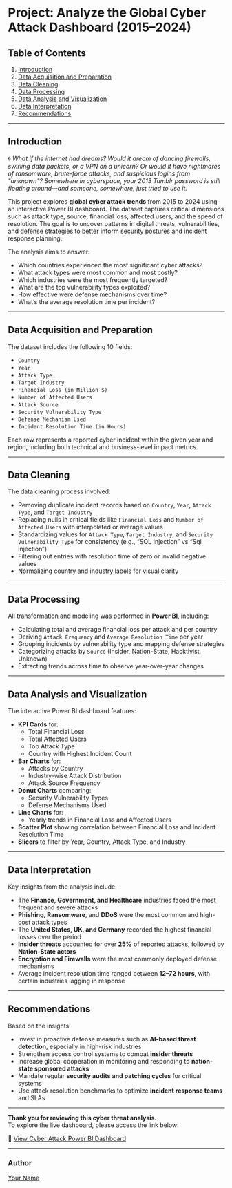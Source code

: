 # Project: Analyze the Global Cyber Attack Dashboard (2015–2024)

## Table of Contents  
1. [Introduction](#introduction)  
2. [Data Acquisition and Preparation](#data-acquisition-and-preparation)  
3. [Data Cleaning](#data-cleaning)  
4. [Data Processing](#data-processing)  
5. [Data Analysis and Visualization](#data-analysis-and-visualization)  
6. [Data Interpretation](#data-interpretation)  
7. [Recommendations](#recommendations)  

---

## Introduction  

🌀 *What if the internet had dreams? Would it dream of dancing firewalls, swirling data packets, or a VPN on a unicorn? Or would it have nightmares of ransomware, brute-force attacks, and suspicious logins from "unknown"? Somewhere in cyberspace, your 2013 Tumblr password is still floating around—and someone, somewhere, just tried to use it.*

This project explores **global cyber attack trends** from 2015 to 2024 using an interactive Power BI dashboard. The dataset captures critical dimensions such as attack type, source, financial loss, affected users, and the speed of resolution. The goal is to uncover patterns in digital threats, vulnerabilities, and defense strategies to better inform security postures and incident response planning.

The analysis aims to answer:
- Which countries experienced the most significant cyber attacks?
- What attack types were most common and most costly?
- Which industries were the most frequently targeted?
- What are the top vulnerability types exploited?
- How effective were defense mechanisms over time?
- What’s the average resolution time per incident?

---

## Data Acquisition and Preparation  

The dataset includes the following 10 fields:

- `Country`
- `Year`
- `Attack Type`
- `Target Industry`
- `Financial Loss (in Million $)`
- `Number of Affected Users`
- `Attack Source`
- `Security Vulnerability Type`
- `Defense Mechanism Used`
- `Incident Resolution Time (in Hours)`

Each row represents a reported cyber incident within the given year and region, including both technical and business-level impact metrics.

---

## Data Cleaning  

The data cleaning process involved:

- Removing duplicate incident records based on `Country`, `Year`, `Attack Type`, and `Target Industry`
- Replacing nulls in critical fields like `Financial Loss` and `Number of Affected Users` with interpolated or average values
- Standardizing values for `Attack Type`, `Target Industry`, and `Security Vulnerability Type` for consistency (e.g., “SQL Injection” vs “Sql injection”)
- Filtering out entries with resolution time of zero or invalid negative values
- Normalizing country and industry labels for visual clarity

---

## Data Processing  

All transformation and modeling was performed in **Power BI**, including:

- Calculating total and average financial loss per attack and per country
- Deriving `Attack Frequency` and `Average Resolution Time` per year
- Grouping incidents by vulnerability type and mapping defense strategies
- Categorizing attacks by `Source` (Insider, Nation-State, Hacktivist, Unknown)
- Extracting trends across time to observe year-over-year changes

---

## Data Analysis and Visualization  

The interactive Power BI dashboard features:

- **KPI Cards** for:
  - Total Financial Loss
  - Total Affected Users
  - Top Attack Type
  - Country with Highest Incident Count
- **Bar Charts** for:
  - Attacks by Country
  - Industry-wise Attack Distribution
  - Attack Source Frequency
- **Donut Charts** comparing:
  - Security Vulnerability Types
  - Defense Mechanisms Used
- **Line Charts** for:
  - Yearly trends in Financial Loss and Affected Users
- **Scatter Plot** showing correlation between Financial Loss and Incident Resolution Time
- **Slicers** to filter by Year, Country, Attack Type, and Industry

---

## Data Interpretation  

Key insights from the analysis include:

- The **Finance, Government, and Healthcare** industries faced the most frequent and severe attacks
- **Phishing, Ransomware**, and **DDoS** were the most common and high-cost attack types
- The **United States, UK, and Germany** recorded the highest financial losses over the period
- **Insider threats** accounted for over **25%** of reported attacks, followed by **Nation-State actors**
- **Encryption and Firewalls** were the most commonly deployed defense mechanisms
- Average incident resolution time ranged between **12–72 hours**, with certain industries lagging in response

---

## Recommendations  

Based on the insights:

- Invest in proactive defense measures such as **AI-based threat detection**, especially in high-risk industries
- Strengthen access control systems to combat **insider threats**
- Increase global cooperation in monitoring and responding to **nation-state sponsored attacks**
- Mandate regular **security audits and patching cycles** for critical systems
- Use attack resolution benchmarks to optimize **incident response teams** and SLAs

---

**Thank you for reviewing this cyber threat analysis.**  
To explore the live dashboard, please access the link below:

🔗 [View Cyber Attack Power BI Dashboard](https://app.powerbi.com/groups/your-dashboard-link)

---

### Author  
[Your Name](https://github.com/yourgithub)
